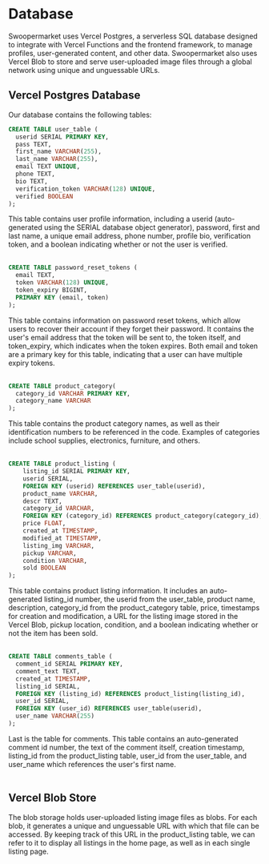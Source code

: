 # Database

Swoopermarket uses Vercel Postgres, a serverless SQL database designed to integrate with Vercel Functions and the frontend framework, to manage profiles, user-generated content, and other data. Swoopermarket also uses Vercel Blob to store and serve user-uploaded image files through a global network using unique and unguessable URLs.


## Vercel Postgres Database
Our database contains the following tables:

``` sql
CREATE TABLE user_table (
  userid SERIAL PRIMARY KEY,
  pass TEXT,
  first_name VARCHAR(255),
  last_name VARCHAR(255),
  email TEXT UNIQUE,
  phone TEXT,
  bio TEXT,
  verification_token VARCHAR(128) UNIQUE,
  verified BOOLEAN
);
```
This table contains user profile information, including a userid (auto-generated using the SERIAL database object generator), password, first and last name, a unique email address, phone number, profile bio, verification token, and a boolean indicating whether or not the user is verified.<br /><br />

``` sql
CREATE TABLE password_reset_tokens (
  email TEXT,
  token VARCHAR(128) UNIQUE,
  token_expiry BIGINT,    
  PRIMARY KEY (email, token)
);
```
This table contains information on password reset tokens, which allow users to recover their account if they forget their password. It contains the user's email address that the token will be sent to, the token itself, and token_expiry, which indicates when the token expires. Both email and token are a primary key for this table, indicating that a user can have multiple expiry tokens.<br /><br />

``` sql
CREATE TABLE product_category(
  category_id VARCHAR PRIMARY KEY,
  category_name VARCHAR
);
```
This table contains the product category names, as well as their identification numbers to be referenced in the code. Examples of categories include school supplies, electronics, furniture, and others.<br /><br />

``` sql
CREATE TABLE product_listing (
    listing_id SERIAL PRIMARY KEY,
    userid SERIAL,
    FOREIGN KEY (userid) REFERENCES user_table(userid),
    product_name VARCHAR,
    descr TEXT,
    category_id VARCHAR,
    FOREIGN KEY (category_id) REFERENCES product_category(category_id),
    price FLOAT,
    created_at TIMESTAMP,
    modified_at TIMESTAMP,
    listing_img VARCHAR,
    pickup VARCHAR,
    condition VARCHAR,
    sold BOOLEAN
);
```
This table contains product listing information. It includes an auto-generated listing_id number, the userid from the user_table, product name, description, category_id from the product_category table, price, timestamps for creation and modification, a URL for the listing image stored in the Vercel Blob, pickup location, condition, and a boolean indicating whether or not the item has been sold.<br /><br />

``` sql
CREATE TABLE comments_table (
  comment_id SERIAL PRIMARY KEY,
  comment_text TEXT,
  created_at TIMESTAMP,
  listing_id SERIAL,
  FOREIGN KEY (listing_id) REFERENCES product_listing(listing_id),
  user_id SERIAL,
  FOREIGN KEY (user_id) REFERENCES user_table(userid),
  user_name VARCHAR(255)
);
```
Last is the table for comments. This table contains an auto-generated comment id number, the text of the comment itself, creation timestamp, listing_id from the product_listing table, user_id from the user_table, and user_name which references the user's first name.<br /><br />

## Vercel Blob Store
The blob storage holds user-uploaded listing image files as blobs. For each blob, it generates a unique and unguessable URL with which that file can be accessed. By keeping track of this URL in the product_listing table, we can refer to it to display all listings in the home page, as well as in each single listing page. 
